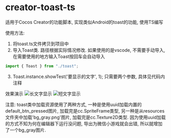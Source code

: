 # creator-toast-ts
适用于Cocos Creator的功能脚本, 实现类似Android的toast的功能, 使用TS编写

使用方法:
1. 将toast.ts文件拷贝到项目中
2. 导入Toast类. 路径根据实际情况修改. 如果使用的是vscode, 不需要手动导入, 在需要使用的地方输入Toast按回车会自动导入
```js
import { Toast } from "./toast";
```
3. Toast.instance.showTest('要显示的文字', 1); 只需要两个参数, 具体见代码内注释

效果演示
![长文字显示](https://raw.githubusercontent.com/sjzlei1989/creator-toast-ts/master/img/long.gif)
![短文字显示](https://raw.githubusercontent.com/sjzlei1989/creator-toast-ts/master/img/short.gif)

注意: toast类中加载资源使用了两种方式, 一种是使用uuid加载内置的default_btn_pressed图片, 加载完是cc.SpriteFrame类型, 另一种是从resources文件夹中加载'bg_gray.png'图片, 加载完是cc.Texture2D类型. 因为使用uuid加载的方式不知为何在编辑器下运行没问题, 导出为微信小游戏就会出错, 所以就增加了一个bg_gray图片.
